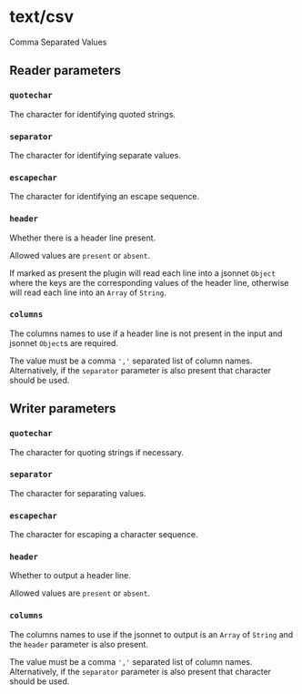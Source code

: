 # text/csv

Comma Separated Values

## Reader parameters
### `quotechar`
The character for identifying quoted strings.

### `separator`
The character for identifying separate values.

### `escapechar`
The character for identifying an escape sequence.

### `header`
Whether there is a header line present. 

Allowed values are `present` or `absent`.

If marked as present the plugin will read each line into a jsonnet `Object` where the keys are the corresponding values of the header line, otherwise will read each line into an `Array` of `String`.

### `columns`
The columns names to use if a header line is not present in the input and jsonnet `Object`s are required.

The value must be a comma `','` separated list of column names. Alternatively, if the `separator` parameter is also present that character should be used.

## Writer parameters
### `quotechar`
The character for quoting strings if necessary.

### `separator`
The character for separating values.

### `escapechar`
The character for escaping a character sequence.

### `header`
Whether to output a header line.

Allowed values are `present` or `absent`.

### `columns`
The columns names to use if the jsonnet to output is an `Array` of `String` and the `header` parameter is also present.

The value must be a comma `','` separated list of column names. Alternatively, if the `separator` parameter is also present that character should be used.
